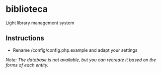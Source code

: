 # biblioteca
Light library management system

## Instructions
* Rename /config/config.php.example and adapt your settings

*Note: The database is not available, but you can recreate it based on the forms of each entity.*
